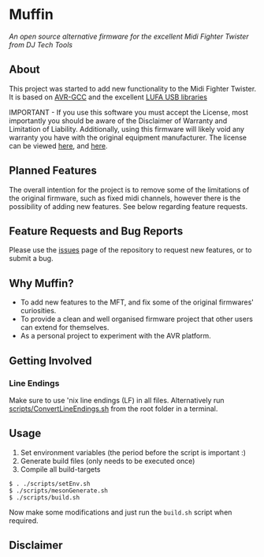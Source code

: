 # Muffin

*An open source alternative firmware for the excellent Midi Fighter Twister from DJ Tech Tools*

## About

This project was started to add new functionality to the Midi Fighter Twister.
It is based on [AVR-GCC](https://gcc.gnu.org/wiki/avr-gcc) and the excellent [LUFA USB libraries](http://www.fourwalledcubicle.com/LUFA.php)

IMPORTANT - If you use this software you must accept the License, most importantly you should be aware of the Disclaimer of Warranty and Limitation of Liability. Additionally, using this firmware will likely void any warranty you have with the original equipment manufacturer. The license can be viewed [here](https://github.com/bxzn/Muffin/blob/main/LICENSE), and [here](https://www.gnu.org/licenses/gpl-3.0.en.html).

## Planned Features

The overall intention for the project is to remove some of the limitations of the original firmware, such as fixed midi channels, however there is the possibility of adding new features.
See below regarding feature requests.

## Feature Requests and Bug Reports

Please use the [issues](https://github.com/bxzn/MuffinTwister/issues) page of the repository to request new features, or to submit a bug.

## Why Muffin?

- To add new features to the MFT, and fix some of the original firmwares' curiosities.
- To provide a clean and well organised firmware project that other users can extend for themselves.
- As a personal project to experiment with the AVR platform.

## Getting Involved

### Line Endings

Make sure to use 'nix line endings (LF) in all files.
Alternatively run [scripts/ConvertLineEndings.sh](scripts/ConvertLineEndings.sh) from the root folder in a terminal.

## Usage

1. Set environment variables (the period before the script is important :)
2. Generate build files (only needs to be executed once)
3. Compile all build-targets

```
$ . ./scripts/setEnv.sh
$ ./scripts/mesonGenerate.sh
$ ./scripts/build.sh
```

Now make some modifications and just run the `build.sh` script when required.

## Disclaimer

